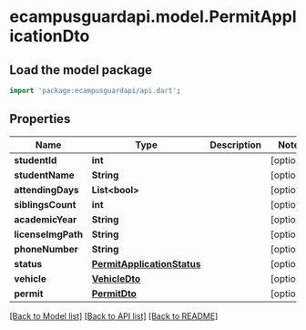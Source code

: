 # ecampusguardapi.model.PermitApplicationDto

## Load the model package
```dart
import 'package:ecampusguardapi/api.dart';
```

## Properties
Name | Type | Description | Notes
------------ | ------------- | ------------- | -------------
**studentId** | **int** |  | [optional] 
**studentName** | **String** |  | [optional] 
**attendingDays** | **List&lt;bool&gt;** |  | [optional] 
**siblingsCount** | **int** |  | [optional] 
**academicYear** | **String** |  | [optional] 
**licenseImgPath** | **String** |  | [optional] 
**phoneNumber** | **String** |  | [optional] 
**status** | [**PermitApplicationStatus**](PermitApplicationStatus.md) |  | [optional] 
**vehicle** | [**VehicleDto**](VehicleDto.md) |  | [optional] 
**permit** | [**PermitDto**](PermitDto.md) |  | [optional] 

[[Back to Model list]](../README.md#documentation-for-models) [[Back to API list]](../README.md#documentation-for-api-endpoints) [[Back to README]](../README.md)


